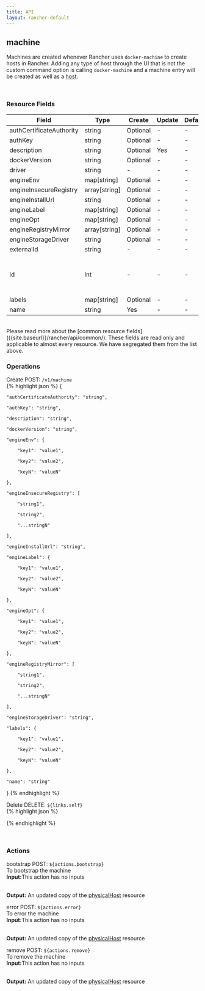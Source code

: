 ```yaml
---
title: API
layout: rancher-default
---
```


## machine

Machines are created whenever Rancher uses `docker-machine` to create hosts in Rancher. Adding any type of host through the UI that is not the custom command option is calling `docker-machine` and a machine entry will be created as well as a [host]({{site.baseurl}}/rancher/api/api-resources/host).

​
### Resource Fields

Field | Type | Create | Update | Default | Notes
---|---|---|---|---|---
authCertificateAuthority | string | Optional | - | - | 
authKey | string | Optional | - | - | 
description | string | Optional | Yes | - | 
dockerVersion | string | Optional | - | - | 
driver | string | - | - | - | 
engineEnv | map[string] | Optional | - | - | 
engineInsecureRegistry | array[string] | Optional | - | - | 
engineInstallUrl | string | Optional | - | - | 
engineLabel | map[string] | Optional | - | - | 
engineOpt | map[string] | Optional | - | - | 
engineRegistryMirror | array[string] | Optional | - | - | 
engineStorageDriver | string | Optional | - | - | 
externalId | string | - | - | - | 
id | int | - | - | - | The unique identifier for the machine
labels | map[string] | Optional | - | - | 
name | string | Yes | - | - | 

<br>
Please read more about the [common resource fields]({{site.baseurl}}/rancher/api/common/). 
These fields are read only and applicable to almost every resource. We have segregated them from the list above.
​

### Operations



<span class="action">
<span class="header">
Create
<span class="headerright">POST:  <code>/v1/machine</code></span>
</span>
<div class="action-contents">
{% highlight json %} 
{

	"authCertificateAuthority": "string",

	"authKey": "string",

	"description": "string",

	"dockerVersion": "string",

	"engineEnv": {

		"key1": "value1",

		"key2": "value2",

		"keyN": "valueN"

	},

	"engineInsecureRegistry": [

		"string1",

		"string2",

		"...stringN"

	],

	"engineInstallUrl": "string",

	"engineLabel": {

		"key1": "value1",

		"key2": "value2",

		"keyN": "valueN"

	},

	"engineOpt": {

		"key1": "value1",

		"key2": "value2",

		"keyN": "valueN"

	},

	"engineRegistryMirror": [

		"string1",

		"string2",

		"...stringN"

	],

	"engineStorageDriver": "string",

	"labels": {

		"key1": "value1",

		"key2": "value2",

		"keyN": "valueN"

	},

	"name": "string"

} 
{% endhighlight %}
</div>
</span>















<span class="action">
<span class="header">
Delete
<span class="headerright">DELETE:  <code>${links.self}</code></span>
</span>
<div class="action-contents">
{% highlight json %} 
 
{% endhighlight %}
</div>
</span>




​
### Actions

<span class="action">
<span class="header">
bootstrap
<span class="headerright">POST:  <code>${actions.bootstrap}</code></span>
</span>
<div class="action-contents">
To bootstrap the machine
<br>

<span class="input">
<strong>Input:</strong>This action has no inputs
<br>

<br>
</span>

<span class="output"><strong>Output:</strong> An updated copy of the <a href="/rancher/api/api-resources/physicalHost/">physicalHost</a> resource
</span>
</div>
</span>
</span>
</span>

<span class="action">
<span class="header">
error
<span class="headerright">POST:  <code>${actions.error}</code></span>
</span>
<div class="action-contents">
To error the machine
<br>

<span class="input">
<strong>Input:</strong>This action has no inputs
<br>

<br>
</span>

<span class="output"><strong>Output:</strong> An updated copy of the <a href="/rancher/api/api-resources/physicalHost/">physicalHost</a> resource
</span>
</div>
</span>
</span>
</span>

<span class="action">
<span class="header">
remove
<span class="headerright">POST:  <code>${actions.remove}</code></span>
</span>
<div class="action-contents">
To remove the machine
<br>

<span class="input">
<strong>Input:</strong>This action has no inputs
<br>

<br>
</span>

<span class="output"><strong>Output:</strong> An updated copy of the <a href="/rancher/api/api-resources/physicalHost/">physicalHost</a> resource
</span>
</div>
</span>
</span>
</span>

